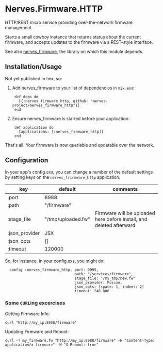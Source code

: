 # Nerves.Firmware.HTTP

HTTP/REST micro service providing over-the-network firmware management.

Starts a small cowboy instance that returns status about the
current firmware, and accepts updates to the firmware via a REST-style interface.

See also [nerves_firmware](https://github.com/nerves-project/nerves_firmware), the library
on which this module depends.

## Installation/Usage

Not yet published in hex, so:

  1. Add nerves_firmware to your list of dependencies in `mix.exs`:

          def deps do
            [{:nerves_firmware_http, github: "nerves-project/nerves_firmware_http"}]
          end

  2. Ensure nerves_firmware is started before your application:

          def application do
            [applications: [:nerves_firmware_http]]
          end

That's all. Your firmware is now queriable and updatable over the network.



## Configuration
In your app's config.exs, you can change a number of the default settings
by setting keys on the `nerves_frirmware_http` application:

| key          | default              | comments                            |
|--------------|----------------------|-------------------------------------|
| :port   | 8988                 |                                     |
| :path   | "/firmware"          |                                     |
| :stage_file | "/tmp/uploaded.fw"   | Firmware will be uploaded here before install, and deleted afterward |
| :json_provider | JSX          |
| :json_opts     | []           |
| :timeout       | 120000       |

So, for instance, in your config.exs, you might do:

      config :nerves_firmware_http, port: 9999,
                                    path: "/services/firmware",
                                    stage_file: "/my_tmp/new.fw"
                                    json_provider: Poison,
                                    json_opts: [space: 1, indent: 2]
                                    timeout: 240_000


### Some `CURL`ing excercises

Getting Firmware Info:

    curl "http://my_ip:8988/firmware"

Updating Firmware and Reboot:

    curl -T my_firmware.fw "http://my_ip:8988/firmware" -H "Content-Type: application/x-firmware" -H "X-Reboot: true"
